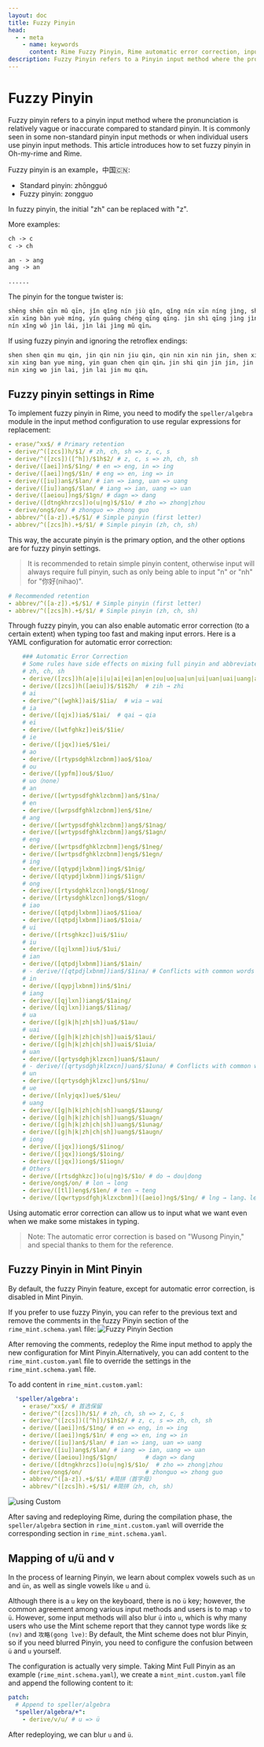 ```yaml
---
layout: doc
title: Fuzzy Pinyin
head:
  - - meta
    - name: keywords
      content: Rime Fuzzy Pinyin, Rime automatic error correction, input method customization
description: Fuzzy Pinyin refers to a Pinyin input method where the pronunciation of Chinese characters is relatively unclear or inaccurate compared to standard Pinyin. It is commonly found in some non-standard Pinyin input methods or when individuals use Pinyin input methods. In Bǔhé Pinyin, Rime, how to set up Fuzzy Pinyin can be found in this tutorial.
---
```


# Fuzzy Pinyin

Fuzzy pinyin refers to a pinyin input method where the pronunciation is relatively vague or inaccurate compared to standard pinyin. It is commonly seen in some non-standard pinyin input methods or when individual users use pinyin input methods. This article introduces how to set fuzzy pinyin in Oh-my-rime and Rime.

Fuzzy pinyin is an example，中国🇨🇳:
- Standard pinyin: zhōngguó
- Fuzzy pinyin: zongguo

In fuzzy pinyin, the initial "zh" can be replaced with "z".

More examples:
```txt
ch -> c  
c -> ch

an - > ang
ang -> an

......
```

The pinyin for the tongue twister is:
```txt 
shēng shēn qīn mǔ qīn, jǐn qǐng nín jiù qǐn, qǐng nín xīn níng jìng, shēn xīn hěn yào jǐn。
xīn xīng bàn yuè míng, yín guāng chéng qīng qīng. jìn shì qīng jìng jìng, jǐng líng bú yào jīng。
nín xǐng wǒ jìn lái, jìn lái jìng mǔ qīn。
```

If using fuzzy pinyin and ignoring the retroflex endings:
```txt
shen shen qin mu qin, jin qin nin jiu qin, qin nin xin nin jin, shen xin hen yao jin。
xin xing ban yue ming, yin guan chen qin qin。jin shi qin jin jin, jin lin bu yao jin。
nin xing wo jin lai, jin lai jin mu qin。
```

## Fuzzy pinyin settings in Rime
To implement fuzzy pinyin in Rime, you need to modify the `speller/algebra` module in the input method configuration to use regular expressions for replacement:

```yaml
- erase/^xx$/ # Primary retention
- derive/^([zcs])h/$1/ # zh, ch, sh => z, c, s 
- derive/^([zcs])([^h])/$1h$2/ # z, c, s => zh, ch, sh
- derive/([aei])n$/$1ng/ # en => eng, in => ing
- derive/([aei])ng$/$1n/ # eng => en, ing => in
- derive/([iu])an$/$lan/ # ian => iang, uan => uang
- derive/([iu])ang$/$lan/ # iang => ian, uang => uan
- derive/([aeiou])ng$/$1gn/ # dagn => dang
- derive/([dtngkhrzcs])o(u|ng)$/$1o/ # zho => zhong|zhou  
- derive/ong$/on/ # zhonguo => zhong guo
- abbrev/^([a-z]).+$/$1/ # Simple pinyin (first letter)
- abbrev/^([zcs]h).+$/$1/ # Simple pinyin (zh, ch, sh)
```

This way, the accurate pinyin is the primary option, and the other options are for fuzzy pinyin settings.

> It is recommended to retain simple pinyin content, otherwise input will always require full pinyin, such as only being able to input "n" or "nh" for "你好(nihao)".
```yaml
# Recommended retention
- abbrev/^([a-z]).+$/$1/ # Simple pinyin (first letter)  
- abbrev/^([zcs]h).+$/$1/ # Simple pinyin (zh, ch, sh)
```

Through fuzzy pinyin, you can also enable automatic error correction (to a certain extent) when typing too fast and making input errors. Here is a YAML configuration for automatic error correction:

```yaml
    ### Automatic Error Correction
    # Some rules have side effects on mixing full pinyin and abbreviated pinyin, e.g., "x'ai 喜爱" being corrected to "xia 下"
    # zh, ch, sh
    - derive/([zcs])h(a|e|i|u|ai|ei|an|en|ou|uo|ua|un|ui|uan|uai|uang|ang|eng|ong)$/h$1$2/  # hzi → zhi
    - derive/([zcs])h([aeiu])$/$1$2h/  # zih → zhi
    # ai
    - derive/^([wghk])ai$/$1ia/  # wia → wai
    # ia
    - derive/([qjx])ia$/$1ai/  # qai → qia
    # ei
    - derive/([wtfghkz])ei$/$1ie/
    # ie
    - derive/([jqx])ie$/$1ei/
    # ao
    - derive/([rtypsdghklzcbnm])ao$/$1oa/
    # ou
    - derive/([ypfm])ou$/$1uo/
    # uo（none）
    # an
    - derive/([wrtypsdfghklzcbnm])an$/$1na/
    # en
    - derive/([wrpsdfghklzcbnm])en$/$1ne/
    # ang
    - derive/([wrtypsdfghklzcbnm])ang$/$1nag/
    - derive/([wrtypsdfghklzcbnm])ang$/$1agn/
    # eng
    - derive/([wrtpsdfghklzcbnm])eng$/$1neg/
    - derive/([wrtpsdfghklzcbnm])eng$/$1egn/
    # ing
    - derive/([qtypdjlxbnm])ing$/$1nig/
    - derive/([qtypdjlxbnm])ing$/$1ign/
    # ong
    - derive/([rtysdghklzcn])ong$/$1nog/
    - derive/([rtysdghklzcn])ong$/$1ogn/
    # iao
    - derive/([qtpdjlxbnm])iao$/$1ioa/
    - derive/([qtpdjlxbnm])iao$/$1oia/
    # ui
    - derive/([rtsghkzc])ui$/$1iu/
    # iu
    - derive/([qjlxnm])iu$/$1ui/
    # ian
    - derive/([qtpdjlxbnm])ian$/$1ain/
    # - derive/([qtpdjlxbnm])ian$/$1ina/ # Conflicts with common words like "李娜、蒂娜、缉拿"
    # in
    - derive/([qypjlxbnm])in$/$1ni/
    # iang
    - derive/([qjlxn])iang$/$1aing/
    - derive/([qjlxn])iang$/$1inag/
    # ua
    - derive/([g|k|h|zh|sh])ua$/$1au/
    # uai
    - derive/([g|h|k|zh|ch|sh])uai$/$1aui/
    - derive/([g|h|k|zh|ch|sh])uai$/$1uia/
    # uan
    - derive/([qrtysdghjklzxcn])uan$/$1aun/
    # - derive/([qrtysdghjklzxcn])uan$/$1una/ # Conflicts with common words like "去哪、露娜"
    # un
    - derive/([qrtysdghjklzxc])un$/$1nu/
    # ue
    - derive/([nlyjqx])ue$/$1eu/
    # uang
    - derive/([g|h|k|zh|ch|sh])uang$/$1aung/
    - derive/([g|h|k|zh|ch|sh])uang$/$1uagn/
    - derive/([g|h|k|zh|ch|sh])uang$/$1unag/
    - derive/([g|h|k|zh|ch|sh])uang$/$1augn/
    # iong
    - derive/([jqx])iong$/$1inog/
    - derive/([jqx])iong$/$1oing/
    - derive/([jqx])iong$/$1iogn/
    # Others
    - derive/([rtsdghkzc])o(u|ng)$/$1o/ # do → dou|dong
    - derive/ong$/on/ # lon → long
    - derive/([tl])eng$/$1en/ # ten → teng
    - derive/([qwrtypsdfghjklzxcbnm])([aeio])ng$/$1ng/ # lng → lang、leng、ling、long
```
Using automatic error correction can allow us to input what we want even when we make some mistakes in typing.
> Note: The automatic error correction is based on "Wusong Pinyin," and special thanks to them for the reference.

## Fuzzy Pinyin in Mint Pinyin <Badge type="tip" text="^2023.11.30" />
By default, the fuzzy Pinyin feature, except for automatic error correction, is disabled in Mint Pinyin.

If you prefer to use fuzzy Pinyin, you can refer to the previous text and remove the comments in the fuzzy Pinyin section of the `rime_mint.schema.yaml` file:
![Fuzzy Pinyin Section](/image/guide/fuzzyPinyinMintSchema.webp)

After removing the comments, redeploy the Rime input method to apply the new configuration for Mint Pinyin.Alternatively, you can add content to the `rime_mint.custom.yaml` file to override the settings in the `rime_mint.schema.yaml` file.

To add content in `rime_mint.custom.yaml`:
```yaml
  'speller/algebra':
    - erase/^xx$/ # 首选保留
    - derive/^([zcs])h/$1/ # zh, ch, sh => z, c, s
    - derive/^([zcs])([^h])/$1h$2/ # z, c, s => zh, ch, sh
    - derive/([aei])n$/$1ng/ # en => eng, in => ing
    - derive/([aei])ng$/$1n/ # eng => en, ing => in
    - derive/([iu])an$/$lan/ # ian => iang, uan => uang
    - derive/([iu])ang$/$lan/ # iang => ian, uang => uan
    - derive/([aeiou])ng$/$1gn/        # dagn => dang
    - derive/([dtngkhrzcs])o(u|ng)$/$1o/  # zho => zhong|zhou
    - derive/ong$/on/                  # zhonguo => zhong guo
    - abbrev/^([a-z]).+$/$1/ #简拼（首字母）
    - abbrev/^([zcs]h).+$/$1/ #简拼（zh, ch, sh）
```
![using Custom](/image/guide/fuzzyPinyinMintCustom.webp)

After saving and redeploying Rime, during the compilation phase, the `speller/algebra` section in `rime_mint.custom.yaml` will override the corresponding section in `rime_mint.schema.yaml`.


## Mapping of u/ü and v <Badge type="tip" text="^2024.10.02" />

In the process of learning Pinyin, we learn about complex vowels such as `un` and `ün`, as well as single vowels like `u` and `ü`.

Although there is a `u` key on the keyboard, there is no `ü` key; however, the common agreement among various input methods and users is to map `v` to `ü`. However, some input methods will also blur `ü` into `u`, which is why many users who use the Mint scheme report that they cannot type words like `女(nv)` and `攻略(gong lve)`: By default, the Mint scheme does not blur Pinyin, so if you need blurred Pinyin, you need to configure the confusion between `ü` and `u` yourself.

The configuration is actually very simple. Taking Mint Full Pinyin as an example (`rime_mint.schema.yaml`), we create a `mint_mint.custom.yaml` file and append the following content to it:
```yaml
patch:
  # Append to speller/algebra
  "speller/algebra/+":
    - derive/v/u/ # u => ü
```

After redeploying, we can blur `u` and `ü`.
